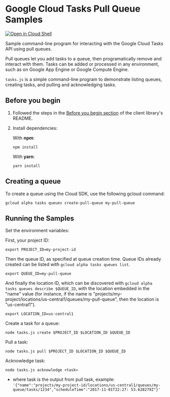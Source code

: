 # Google Cloud Tasks Pull Queue Samples

[![Open in Cloud Shell][shell_img]][shell_link]

[shell_img]: http://gstatic.com/cloudssh/images/open-btn.png
[shell_link]: https://console.cloud.google.com/cloudshell/open?git_repo=https://github.com/googleapis/nodejs-tasks&page=editor&open_in_editor=samples/README.md

Sample command-line program for interacting with the Google Cloud Tasks API
using pull queues.

Pull queues let you add tasks to a queue, then programatically remove and
interact with them. Tasks can be added or processed in any environment,
such as on Google App Engine or Google Compute Engine.

`tasks.js` is a simple command-line program to demonstrate listing queues,
 creating tasks, and pulling and acknowledging tasks.

## Before you begin

 1. Followed the steps in the
[Before you begin section][before] of the client
 library's README.
 2. Install dependencies:

    With **npm**:

        npm install

    With **yarn**:

        yarn install

[before]:../README.md#before-you-begin

## Creating a queue

To create a queue using the Cloud SDK, use the following gcloud command:

    gcloud alpha tasks queues create-pull-queue my-pull-queue

## Running the Samples

Set the environment variables:

First, your project ID:

    export PROJECT_ID=my-project-id

Then the queue ID, as specified at queue creation time. Queue IDs already
created can be listed with `gcloud alpha tasks queues list`.

    export QUEUE_ID=my-pull-queue

And finally the location ID, which can be discovered with
`gcloud alpha tasks queues describe $QUEUE_ID`, with the location embedded in
the "name" value (for instance, if the name is
"projects/my-project/locations/us-central1/queues/my-pull-queue", then the
location is "us-central1").

    export LOCATION_ID=us-central1

Create a task for a queue:

    node tasks.js create $PROJECT_ID $LOCATION_ID $QUEUE_ID

Pull a task:

    node tasks.js pull $PROJECT_ID $LOCATION_ID $QUEUE_ID

Acknowledge task:

    node tasks.js acknowledge <task>

* where task is the output from pull task, example:  
`'{"name":"projects/my-project-id/locations/us-central1/queues/my-queue/tasks/1234","scheduleTime":"2017-11-01T22:27:
  53.628279Z"}'`
